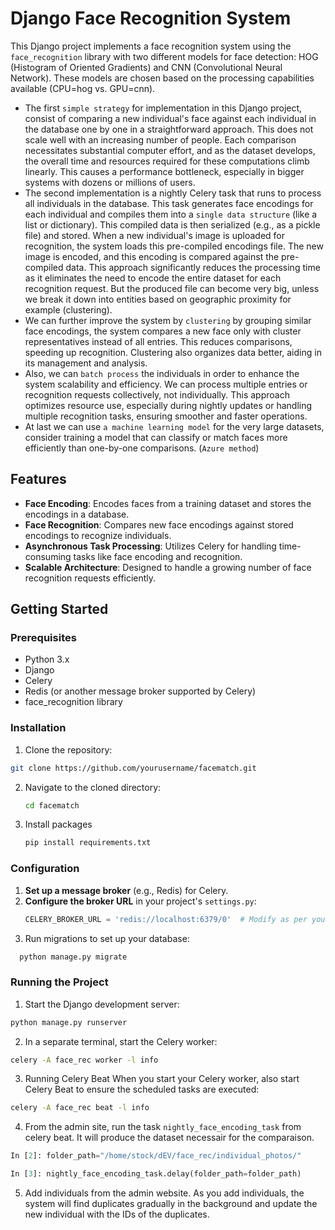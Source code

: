 # Django Face Recognition System

This Django project implements a face recognition system using the `face_recognition` library with two different models for face detection: HOG (Histogram of Oriented Gradients) and CNN (Convolutional Neural Network). These models are chosen based on the processing capabilities available (CPU=hog vs. GPU=cnn).

- The first `simple strategy` for implementation in this Django project, consist of comparing a new individual's face against each individual in the database one by one in a straightforward approach. This does not scale well with an increasing number of people. Each comparison necessitates substantial computer effort, and as the dataset develops, the overall time and resources required for these computations climb linearly. This causes a performance bottleneck, especially in bigger systems with dozens or millions of users. 
- The second implementation is a nightly Celery task that runs to process all individuals in the database. This task generates face encodings for each individual and compiles them into a `single data structure` (like a list or dictionary). This compiled data is then serialized (e.g., as a pickle file) and stored. When a new individual's image is uploaded for recognition, the system loads this pre-compiled encodings file. The new image is encoded, and this encoding is compared against the pre-compiled data. This approach significantly reduces the processing time as it eliminates the need to encode the entire dataset for each recognition request. But the produced file can become very big, unless we break it down into entities based on geographic proximity for example (clustering).
- We can further improve the system by `clustering` by grouping similar face encodings, the system compares a new face only with cluster representatives instead of all entries. This reduces comparisons, speeding up recognition. Clustering also organizes data better, aiding in its management and analysis.
- Also, we can `batch process` the individuals in order to enhance the system scalability and efficiency. We can process multiple entries or recognition requests collectively, not individually. This approach optimizes resource use, especially during nightly updates or handling multiple recognition tasks, ensuring smoother and faster operations.
- At last we can use `a machine learning model` for the very large datasets, consider training a model that can classify or match faces more efficiently than one-by-one comparisons. (`Azure method`)


## Features

- **Face Encoding**: Encodes faces from a training dataset and stores the encodings in a database.
- **Face Recognition**: Compares new face encodings against stored encodings to recognize individuals.
- **Asynchronous Task Processing**: Utilizes Celery for handling time-consuming tasks like face encoding and recognition.
- **Scalable Architecture**: Designed to handle a growing number of face recognition requests efficiently.

## Getting Started

### Prerequisites

- Python 3.x
- Django
- Celery
- Redis (or another message broker supported by Celery)
- face_recognition library

### Installation

1. Clone the repository:
  ```bash
  git clone https://github.com/yourusername/facematch.git
   ```
2. Navigate to the cloned directory:
   ```bash
   cd facematch
   ```
3. Install packages
   ```bash
   pip install requirements.txt
   ```

### Configuration

1. **Set up a message broker** (e.g., Redis) for Celery.
2. **Configure the broker URL** in your project's `settings.py`:
    ```python
    CELERY_BROKER_URL = 'redis://localhost:6379/0'  # Modify as per your broker configuration
    ```
3. Run migrations to set up your database:
  ```python 
    python manage.py migrate
  ```

### Running the Project

1. Start the Django development server:
  ```python 
  python manage.py runserver
  ```
2. In a separate terminal, start the Celery worker:
  ```bash
  celery -A face_rec worker -l info
  ```
3. Running Celery Beat
  When you start your Celery worker, also start Celery Beat to ensure the scheduled tasks are executed:
  ```bash
  celery -A face_rec beat -l info
  ```
4. From the admin site, run the task `nightly_face_encoding_task` from celery beat. It will produce the dataset necessair for the comparaison.
```python
In [2]: folder_path="/home/stock/dEV/face_rec/individual_photos/"

In [3]: nightly_face_encoding_task.delay(folder_path=folder_path)
``` 
5. Add individuals from the admin website. As you add individuals, the system will find duplicates gradually in the background and update the new individual with the IDs of the duplicates.